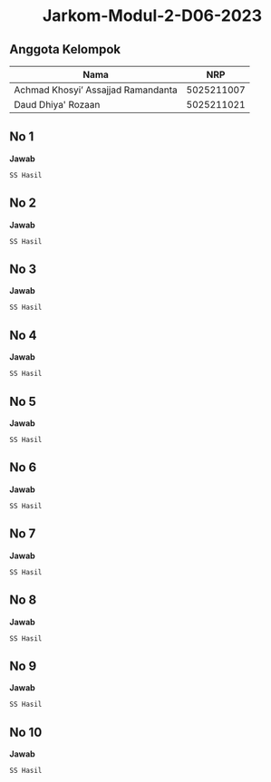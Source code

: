 # <div align="center"><p>Jarkom-Modul-2-D06-2023</p></div>

## Anggota Kelompok

| Nama                               | NRP        |
| ---------------------------------- | ---------- |
| Achmad Khosyi’ Assajjad Ramandanta | 5025211007 |
| Daud Dhiya' Rozaan                 | 5025211021 |

## No 1

**Jawab**

`SS Hasil`

## No 2

**Jawab**

`SS Hasil`

## No 3

**Jawab**

`SS Hasil`

## No 4

**Jawab**

`SS Hasil`

## No 5

**Jawab**

`SS Hasil`

## No 6

**Jawab**

`SS Hasil`

## No 7

**Jawab**

`SS Hasil`

## No 8

**Jawab**

`SS Hasil`

## No 9

**Jawab**

`SS Hasil`

## No 10

**Jawab**

`SS Hasil`